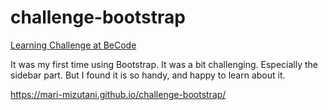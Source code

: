 # challenge-bootstrap

[Learning Challenge at BeCode](https://github.com/becodeorg/ANT-Giertz-4.30/blob/b2b4e67f4b4fbb3c515e1d44c6181b3085aba529/1.The-Field/html-css/CSS-Frameworks/1.Exercise-Grid-Away.md)


It was my first time using Bootstrap. It was a bit challenging. Especially the sidebar part. But I found it is so handy, and happy to learn about it.

https://mari-mizutani.github.io/challenge-bootstrap/
